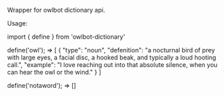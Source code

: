 Wrapper for owlbot dictionary api.

Usage:

import { define } from 'owlbot-dictionary'

define('owl');
    => [
        {
            "type": "noun",
            "defenition": "a nocturnal bird of prey with large eyes, a facial disc, a hooked beak, and typically a loud hooting call.",
            "example": "I love reaching out into that absolute silence, when you can hear the owl or the wind."
        }
    ]

define('notaword');
    => []